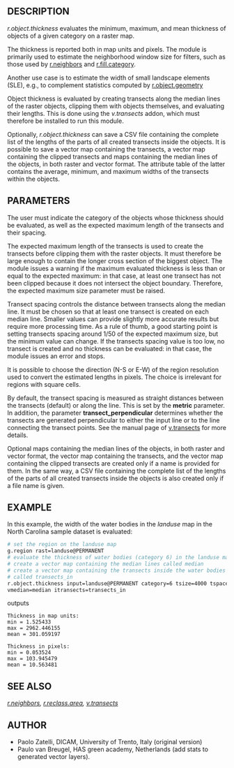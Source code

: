 ## DESCRIPTION

*r.object.thickness* evaluates the minimum, maximum, and mean thickness of
objects of a given category on a raster map.

The thickness is reported both in map units and pixels. The module is primarily
used to estimate the neighborhood window size for filters, such as those used by
[r.neighbors](https://grass.osgeo.org/grass-stable/manuals/r.neighbors.html) and
[r.fill.category](https://grass.osgeo.org/grass-stable/manuals/addons/r.fill.category.html).

Another use case is to estimate the width of small landscape elements (SLE),
e.g., to complement statistics computed by
[r.object.geometry](https://grass.osgeo.org/grass-stable/manuals/r.object.geometry.html)

Object thickness is evaluated by creating transects along the median lines of
the raster objects, clipping them with objects themselves, and evaluating their
lengths. This is done using the *v.transects* addon, which must therefore
be installed to run this module.

Optionally, *r.object.thickness* can save a CSV file containing the complete
list of the lengths of the parts of all created transects inside the objects. It
is possible to save a vector map containing the transects, a vector map
containing the clipped transects and maps containing the median lines of the
objects, in both raster and vector format. The attribute table of the latter
contains the average, minimum, and maximum widths of the transects within the
objects.

## PARAMETERS

The user must indicate the category of the objects whose thickness should
be evaluated, as well as the expected maximum length of the transects and
their spacing.

The expected maximum length of the transects is used to create the transects
before clipping them with the raster objects. It must therefore be large enough
to contain the longer cross section of the biggest object. The module issues a
warning if the maximum evaluated thickness is less than or equal to the expected
maximum: in that case, at least one transect has not been clipped because it
does not intersect the object boundary. Therefore, the expected maximum size
parameter must be raised.

Transect spacing controls the distance between transects along the median line.
It must be chosen so that at least one transect is created on each median line.
Smaller values can provide slightly more accurate results but require more
processing time. As a rule of thumb, a good starting point is setting transects
spacing around 1/50 of the expected maximum size, but the minimum value can
change. If the transects spacing value is too low, no transect is created and no
thickness can be evaluated: in that case, the module issues an error and stops.

It is possible to choose the direction (N-S or E-W) of the region resolution
used to convert the estimated lengths in pixels. The choice is irrelevant for
regions with square cells.

By default, the transect spacing is measured as straight distances between the
transects (default) or along the line. This is set by the **metric** parameter.
In addition, the parameter **transect_perpendicular** determines whether the
transects are generated perpendicular to either the input line or to the line
connecting the transect points. See the manual page of
[v.transects](https://grass.osgeo.org/grass-stable/manuals/addons/v.transects.html)
for more details.

Optional maps containing the median lines of the objects, in both raster and
vector format, the vector map containing the transects, and the vector map
containing the clipped transects are created only if a name is provided for
them. In the same way, a CSV file containing the complete list of the lengths of
the parts of all created transects inside the objects is also created only if a
file name is given.

## EXAMPLE

In this example, the width of the water bodies in the *landuse* map in the North
Carolina sample dataset is evaluated:

```sh
# set the region on the landuse map
g.region rast=landuse@PERMANENT
# evaluate the thickness of water bodies (category 6) in the landuse map
# create a vector map containing the median lines called median
# create a vector map containing the transects inside the water bodies
# called transects_in
r.object.thickness input=landuse@PERMANENT category=6 tsize=4000 tspace=100 \
vmedian=median itransects=transects_in
```

outputs

```text
Thickness in map units: 
min = 1.525433 
max = 2962.446155 
mean = 301.059197

Thickness in pixels: 
min = 0.053524
max = 103.945479
mean = 10.563481
```

## SEE ALSO

*[r.neighbors](https://grass.osgeo.org/grass-stable/manuals/r.neighbors.html),
[r.reclass.area](https://grass.osgeo.org/grass-stable/manuals/r.fill.category),
[v.transects](https://grass.osgeo.org/grass-stable/manuals/v.transects)*

## AUTHOR

- Paolo Zatelli, DICAM, University of Trento, Italy (original version)
- Paulo van Breugel, HAS green academy, Netherlands (add stats to generated
vector layers).
